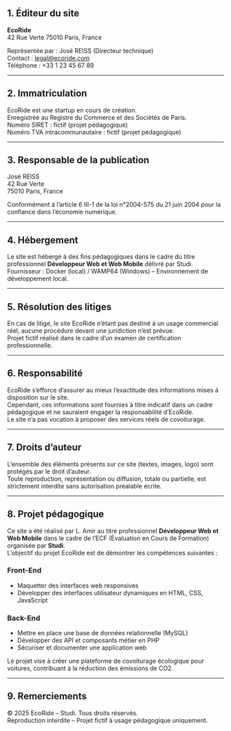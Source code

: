 ## 1. Éditeur du site

**EcoRide**  
42 Rue Verte
75010 Paris, France

Représentée par : José REISS (Directeur technique)  
Contact : [legal@ecoride.com](mailto:legal@ecoride.com)  
Téléphone : +33 1 23 45 67 89  

---

## 2. Immatriculation

EcoRide est une startup en cours de création.  
Enregistrée au Registre du Commerce et des Sociétés de Paris.  
Numéro SIRET : fictif (projet pédagogique)  
Numéro TVA intracommunautaire : fictif (projet pédagogique)

---

## 3. Responsable de la publication

José REISS  
42 Rue Verte  
75010 Paris, France  

Conformément à l’article 6 III-1 de la loi n°2004-575 du 21 juin 2004 pour la confiance dans l’économie numérique.

---

## 4. Hébergement

Le site est hébergé à des fins pédagogiques dans le cadre du titre professionnel **Développeur Web et Web Mobile** délivré par Studi.  
Fournisseur : Docker (local) / WAMP64 (Windows) – Environnement de développement local.

---

## 5. Résolution des litiges

En cas de litige, le site EcoRide n’étant pas destiné à un usage commercial réel, aucune procédure devant une juridiction n’est prévue.  
Projet fictif réalisé dans le cadre d’un examen de certification professionnelle.

---

## 6. Responsabilité

EcoRide s’efforce d’assurer au mieux l’exactitude des informations mises à disposition sur le site.  
Cependant, ces informations sont fournies à titre indicatif dans un cadre pédagogique et ne sauraient engager la responsabilité d’EcoRide.  
Le site n’a pas vocation à proposer des services réels de covoiturage.

---

## 7. Droits d’auteur

L’ensemble des éléments présents sur ce site (textes, images, logo) sont protégés par le droit d’auteur.  
Toute reproduction, représentation ou diffusion, totale ou partielle, est strictement interdite sans autorisation préalable écrite.

---

## 8. Projet pédagogique

Ce site a été réalisé par L. Amir au titre professionnel **Développeur Web et Web Mobile** dans le cadre de l’ECF (Évaluation en Cours de Formation) organisée par **Studi**.  
L’objectif du projet EcoRide est de démontrer les compétences suivantes :

### Front-End

- Maquetter des interfaces web responsives
- Développer des interfaces utilisateur dynamiques en HTML, CSS, JavaScript

### Back-End

- Mettre en place une base de données relationnelle (MySQL)
- Développer des API et composants métier en PHP
- Sécuriser et documenter une application web

Le projet vise à créer une plateforme de covoiturage écologique pour voitures, contribuant à la réduction des émissions de CO2.

---

## 9. Remerciements

© 2025 EcoRide – Studi. Tous droits réservés.  
Reproduction interdite – Projet fictif à usage pédagogique uniquement.
